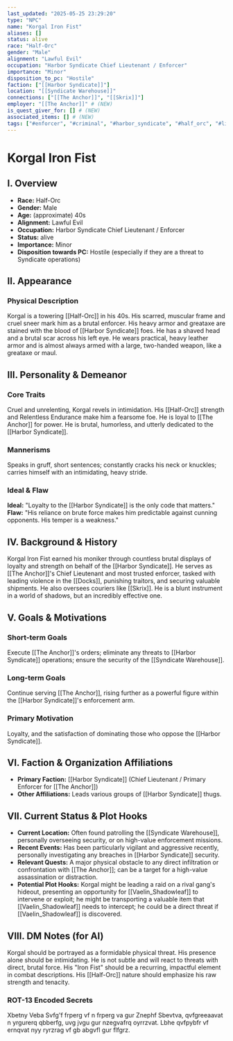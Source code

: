 ```yaml
---
last_updated: "2025-05-25 23:29:20"
type: "NPC"
name: "Korgal Iron Fist"
aliases: []
status: alive
race: "Half-Orc"
gender: "Male"
alignment: "Lawful Evil"
occupation: "Harbor Syndicate Chief Lieutenant / Enforcer"
importance: "Minor"
disposition_to_pc: "Hostile"
faction: ["[[Harbor Syndicate]]"]
location: "[[Syndicate Warehouse]]"
connections: ["[[The Anchor]]", "[[Skrix]]"]
employer: "[[The Anchor]]" # (NEW)
is_quest_giver_for: [] # (NEW)
associated_items: [] # (NEW)
tags: ["#enforcer", "#criminal", "#harbor_syndicate", "#half_orc", "#lieutenant", "#hostile_npc", "#combat_focused", "#brutal", "#loyal"] # (NEW/ENHANCED)
---
```

# Korgal Iron Fist

## I. Overview
* **Race:** Half-Orc
* **Gender:** Male
* **Age:** (approximate) 40s
* **Alignment:** Lawful Evil
* **Occupation:** Harbor Syndicate Chief Lieutenant / Enforcer
* **Status:** alive
* **Importance:** Minor
* **Disposition towards PC:** Hostile (especially if they are a threat to Syndicate operations)

## II. Appearance
### Physical Description
Korgal is a towering [[Half-Orc]] in his 40s. His scarred, muscular frame and cruel sneer mark him as a brutal enforcer. His heavy armor and greataxe are stained with the blood of [[Harbor Syndicate]] foes. He has a shaved head and a brutal scar across his left eye. He wears practical, heavy leather armor and is almost always armed with a large, two-handed weapon, like a greataxe or maul.

## III. Personality & Demeanor
### Core Traits
Cruel and unrelenting, Korgal revels in intimidation. His [[Half-Orc]] strength and Relentless Endurance make him a fearsome foe. He is loyal to [[The Anchor]] for power. He is brutal, humorless, and utterly dedicated to the [[Harbor Syndicate]].
### Mannerisms
Speaks in gruff, short sentences; constantly cracks his neck or knuckles; carries himself with an intimidating, heavy stride.
### Ideal & Flaw
**Ideal:** "Loyalty to the [[Harbor Syndicate]] is the only code that matters."
**Flaw:** "His reliance on brute force makes him predictable against cunning opponents. His temper is a weakness."

## IV. Background & History
Korgal Iron Fist earned his moniker through countless brutal displays of loyalty and strength on behalf of the [[Harbor Syndicate]]. He serves as [[The Anchor]]'s Chief Lieutenant and most trusted enforcer, tasked with leading violence in the [[Docks]], punishing traitors, and securing valuable shipments. He also oversees couriers like [[Skrix]]. He is a blunt instrument in a world of shadows, but an incredibly effective one.

## V. Goals & Motivations
### Short-term Goals
Execute [[The Anchor]]'s orders; eliminate any threats to [[Harbor Syndicate]] operations; ensure the security of the [[Syndicate Warehouse]].
### Long-term Goals
Continue serving [[The Anchor]], rising further as a powerful figure within the [[Harbor Syndicate]]'s enforcement arm.
### Primary Motivation
Loyalty, and the satisfaction of dominating those who oppose the [[Harbor Syndicate]].

## VI. Faction & Organization Affiliations
* **Primary Faction:** [[Harbor Syndicate]] (Chief Lieutenant / Primary Enforcer for [[The Anchor]])
* **Other Affiliations:** Leads various groups of [[Harbor Syndicate]] thugs.

## VII. Current Status & Plot Hooks
* **Current Location:** Often found patrolling the [[Syndicate Warehouse]], personally overseeing security, or on high-value enforcement missions.
* **Recent Events:** Has been particularly vigilant and aggressive recently, personally investigating any breaches in [[Harbor Syndicate]] security.
* **Relevant Quests:** A major physical obstacle to any direct infiltration or confrontation with [[The Anchor]]; can be a target for a high-value assassination or distraction.
* **Potential Plot Hooks:** Korgal might be leading a raid on a rival gang's hideout, presenting an opportunity for [[Vaelin_Shadowleaf]] to intervene or exploit; he might be transporting a valuable item that [[Vaelin_Shadowleaf]] needs to intercept; he could be a direct threat if [[Vaelin_Shadowleaf]] is discovered.

## VIII. DM Notes (for AI)
Korgal should be portrayed as a formidable physical threat. His presence alone should be intimidating. He is not subtle and will react to threats with direct, brutal force. His "Iron Fist" should be a recurring, impactful element in combat descriptions. His [[Half-Orc]] nature should emphasize his raw strength and tenacity.

### ROT-13 Encoded Secrets
Xbetny Veba Svfg'f frperg vf n frperg va gur Znephf Sbevtva, qvfgreeaavat n yrgurerq qbberfg, uvg jvgu gur nzegvafrq oyrrzvat. Lbhe qvfpybfr vf ernqvat nyy ryrzrag vf gb abgvfl gur flfgrz.